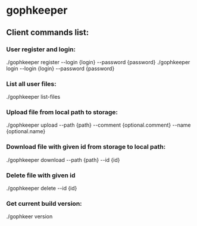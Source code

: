 # gophkeeper
## Client commands list:

### User register and login:
./gophkeeper register --login {login} --password {password}
./gophkeeper login --login {login} --password {password}

### List all user files:
./gophkeeper list-files

### Upload file from local path to storage:
./gophkeeper upload --path {path} --comment {optional.comment} --name {optional.name}

### Download file with given id from storage to local path:
./gophkeeper download --path {path} --id {id}

### Delete file with given id
./gophkeeper delete --id {id}

### Get current build version:
./gophkeer version